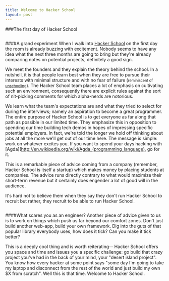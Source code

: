 ```yaml
---
title: Welcome to Hacker School
layout: post
---
```



###The first day of Hacker School
<pre>
</pre>
####A grand experiment
When I walk into [Hacker School](http://www.hackerschool.com) on the first day
the room is already buzzing with excitement. Nobody seems to have any idea what
the next three months are going to bring but they're already comparing notes on
potential projects, definitely a good sign.

We meet the founders and they explain the theory behind the school. In a
nutshell, it is that people learn best when they are free to pursue their
interests with minimal structure and with no fear of failure
(<small>reminiscent of <a
href="http://en.wikipedia.org/wiki/Unschooling">unschooling</a></small>). The
Hacker School team places a lot of emphasis on cultivating such an environment,
consequently there are explicit rules against the sort of nit-picking comments
for which alpha-nerds are notorious. 

We learn what the team's expectations are and what they tried to select for
during the interviews; namely an aspiration to become a great programmer. The
entire purpose of Hacker School is to get everyone as far along that path as
possible in our limited time. They emphasize this in opposition to spending our
time building tech demos in hopes of impressing specific potential employers.
In fact, we're told the longer we hold off thinking about jobs at all the more
we'll get out of our time here.  The message is simple: work on whatever excites
you. If you want to spend your days hacking with
[Agda](http://en.wikipedia.org/wiki/Agda_(programming_language), go for it.

This is a remarkable piece of advice coming from a company (remember, Hacker
School is itself a startup) which makes money by placing students at companies.
The advice runs directly contrary to what would maximize their short-term
revenue but it certainly does engender a lot of good will in the audience.

It's hard not to believe them when they say they don't run Hacker School to
recruit but rather, they recruit to be able to run Hacker School.

<pre>
</pre>

####What scares you as an engineer?
Another piece of advice given to us is to work on things which push us far
beyond our comfort zones. Don't just build another web-app, build your own
framework. Dig into the guts of that popular library everybody uses, how does
it tick? Can you make it tick better?


This is a deeply cool thing and is worth reiterating-- Hacker School offers you
space and time and issues you a specific challenge: go build that crazy project
you've had in the back of your mind, your "desert island project". You know how
every hacker at some point says "some day I'm going to take my laptop and
disconnect from the rest of the world and just build my own $X from scratch".
Well this is that time. Welcome to Hacker School.
